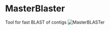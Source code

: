 # MasterBlaster
Tool for fast BLAST of contigs
![MasterBLASTer](http://imagesait.ru/23/mad-max-3-master-blaster)
